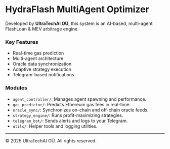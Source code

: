 # HydraFlash MultiAgent Optimizer

Developed by **UltraTechAI OÜ**, this system is an AI-based, multi-agent FlashLoan & MEV arbitrage engine.

### Key Features
- Real-time gas prediction
- Multi-agent architecture
- Oracle data synchronization
- Adaptive strategy execution
- Telegram-based notifications

### Modules
- `agent_controller/`: Manages agent spawning and performance.
- `gas_predictor/`: Predicts Ethereum gas fees in real-time.
- `oracle_sync/`: Synchronizes on-chain and off-chain oracle feeds.
- `strategy_engine/`: Runs profit-maximizing strategies.
- `telegram_bot/`: Sends alerts and logs to your Telegram.
- `utils/`: Helper tools and logging utilities.

---
© 2025 UltraTechAI OÜ. All rights reserved.
